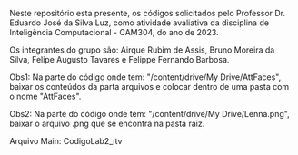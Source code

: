 Neste repositório esta presente, os códigos solicitados pelo Professor Dr. Eduardo José da Silva Luz,
como atividade avaliativa da disciplina de Inteligência Computacional - CAM304, do ano de 2023. 

Os integrantes do grupo são: Airque Rubim de Assis, Bruno Moreira da Silva, Felipe Augusto Tavares e Felippe Fernando Barbosa. 

Obs1: Na parte do código onde tem: "/content/drive/My Drive/AttFaces", baixar os conteúdos da parta arquivos e colocar dentro de uma pasta com o nome "AttFaces".

Obs2: Na parte do código onde tem: "/content/drive/My Drive/Lenna.png", baixar o arquivo .png que se encontra na pasta raiz.

Arquivo Main: CodigoLab2_itv

